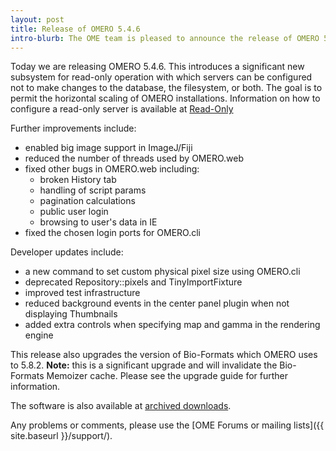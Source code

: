 ```yaml
---
layout: post
title: Release of OMERO 5.4.6
intro-blurb: The OME team is pleased to announce the release of OMERO 5.4.6.
---
```

Today we are releasing OMERO 5.4.6.
This introduces a significant new subsystem for read-only operation
with which servers can be configured not to make changes to the database,
the filesystem, or both. The goal is to permit the horizontal scaling
of OMERO installations. Information on how to configure a read-only server
is available at [Read-Only](https://docs.openmicroscopy.org/omero/5.4.6/developers/Server/Clustering.html#read-only)

Further improvements include:

* enabled big image support in ImageJ/Fiji
* reduced the number of threads used by OMERO.web
* fixed other bugs in OMERO.web including:
   * broken History tab
   * handling of script params
   * pagination calculations
   * public user login
   * browsing to user's data in IE
* fixed the chosen login ports for OMERO.cli

Developer updates include:

* a new command to set custom physical pixel size using OMERO.cli
* deprecated Repository::pixels and TinyImportFixture
* improved test infrastructure
* reduced background events in the center panel plugin when not displaying Thumbnails
* added extra controls when specifying map and gamma in the rendering engine

This release also upgrades the version of Bio-Formats which OMERO
uses to 5.8.2. **Note:** this is a significant upgrade and will
invalidate the Bio-Formats Memoizer cache. Please see the upgrade
guide for further information.


The software is also available at [archived downloads](https://downloads.openmicroscopy.org/omero/5.4.6).

Any problems or comments, please use the [OME Forums or mailing lists]({{ site.baseurl }}/support/).
